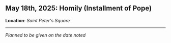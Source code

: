 ## May 18th, 2025: Homily (Installment of Pope)
**Location**: *Saint Peter's Square*
___
*Planned to be given on the date noted*